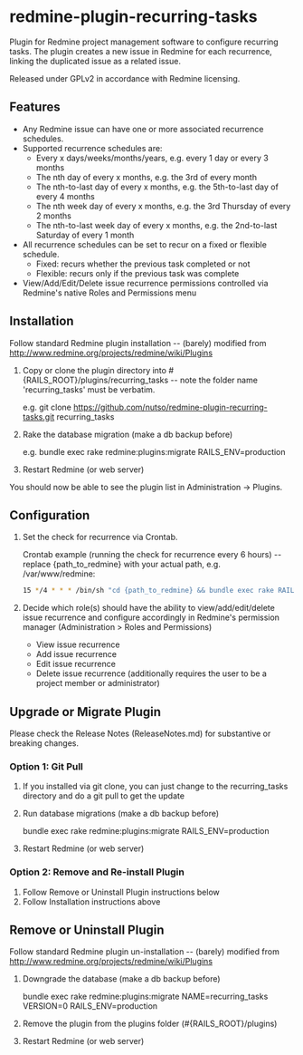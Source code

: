 # redmine-plugin-recurring-tasks

Plugin for Redmine project management software to configure recurring tasks. The plugin creates a new issue in Redmine for each recurrence, linking the duplicated issue as a related issue.

Released under GPLv2 in accordance with Redmine licensing.

## Features

* Any Redmine issue can have one or more associated recurrence schedules.
* Supported recurrence schedules are:
  * Every x days/weeks/months/years, e.g. every 1 day or every 3 months
  * The nth day of every x months, e.g. the 3rd of every month
  * The nth-to-last day of every x months, e.g. the 5th-to-last day of every 4 months
  * The nth week day of every x months, e.g. the 3rd Thursday of every 2 months
  * The nth-to-last week day of every x months, e.g. the 2nd-to-last Saturday of every 1 month
* All recurrence schedules can be set to recur on a fixed or flexible schedule.
  * Fixed: recurs whether the previous task completed or not
  * Flexible: recurs only if the previous task was complete
* View/Add/Edit/Delete issue recurrence permissions controlled via Redmine's native Roles and Permissions menu

## Installation

Follow standard Redmine plugin installation -- (barely) modified from http://www.redmine.org/projects/redmine/wiki/Plugins

1. Copy or clone the plugin directory into #{RAILS_ROOT}/plugins/recurring_tasks -- note the folder name 'recurring_tasks' must be verbatim.
   
   e.g. git clone https://github.com/nutso/redmine-plugin-recurring-tasks.git recurring_tasks

2. Rake the database migration (make a db backup before)

   e.g. bundle exec rake redmine:plugins:migrate RAILS_ENV=production

3. Restart Redmine (or web server)

You should now be able to see the plugin list in Administration -> Plugins.
     
## Configuration
     
1. Set the check for recurrence via Crontab.

   Crontab example (running the check for recurrence every 6 hours) -- replace {path_to_redmine} with your actual path, e.g. /var/www/redmine:
   ```bash
   15 */4 * * * /bin/sh "cd {path_to_redmine} && bundle exec rake RAILS_ENV=production redmine:recur_tasks" >> log/cron_rake.log 2>&1
   ```
   
2. Decide which role(s) should have the ability to view/add/edit/delete issue recurrence and configure accordingly in Redmine's permission manager (Administration > Roles and Permissions) 
   * View issue recurrence
   * Add issue recurrence
   * Edit issue recurrence
   * Delete issue recurrence (additionally requires the user to be a project member or administrator) 

## Upgrade or Migrate Plugin

Please check the Release Notes (ReleaseNotes.md) for substantive or breaking changes.

### Option 1: Git Pull
1. If you installed via git clone, you can just change to 
   the recurring_tasks directory and do a git pull to get the update

2. Run database migrations (make a db backup before)

   bundle exec rake redmine:plugins:migrate RAILS_ENV=production

3. Restart Redmine (or web server)

### Option 2: Remove and Re-install Plugin
1. Follow Remove or Uninstall Plugin instructions below
2. Follow Installation instructions above
   
## Remove or Uninstall Plugin

Follow standard Redmine plugin un-installation -- (barely) modified from http://www.redmine.org/projects/redmine/wiki/Plugins

1. Downgrade the database (make a db backup before)

   bundle exec rake redmine:plugins:migrate NAME=recurring_tasks VERSION=0 RAILS_ENV=production

2. Remove the plugin from the plugins folder (#{RAILS_ROOT}/plugins)

3. Restart Redmine (or web server)